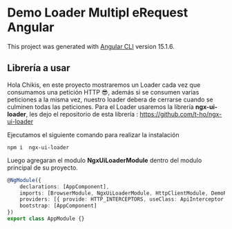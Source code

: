 # Demo Loader Multipl eRequest Angular

This project was generated with [Angular CLI](https://github.com/angular/angular-cli) version 15.1.6.

## Librería a usar

Hola Chikis, en este proyecto mostraremos un Loader cada vez que consumamos una petición HTTP 😎, además si se consumen varias peticiones a la misma vez, nuestro loader debera de cerrarse cuando se culminen todas las peticiones.
Para el Loader usaremos la librería **ngx-ui-loader**, les dejo el repositorio de esta librería : https://github.com/t-ho/ngx-ui-loader

Ejecutamos el siguiente comando para realizar la instalación

```console
npm i  ngx-ui-loader
```

Luego agregaran el modulo **NgxUiLoaderModule** dentro del modulo principal de su proyecto.

```typescript
@NgModule({
	declarations: [AppComponent],
	imports: [BrowserModule, NgxUiLoaderModule, HttpClientModule, DemoRequestModule],
	providers: [{ provide: HTTP_INTERCEPTORS, useClass: ApiInterceptor, multi: true }],
	bootstrap: [AppComponent]
})
export class AppModule {}
```
